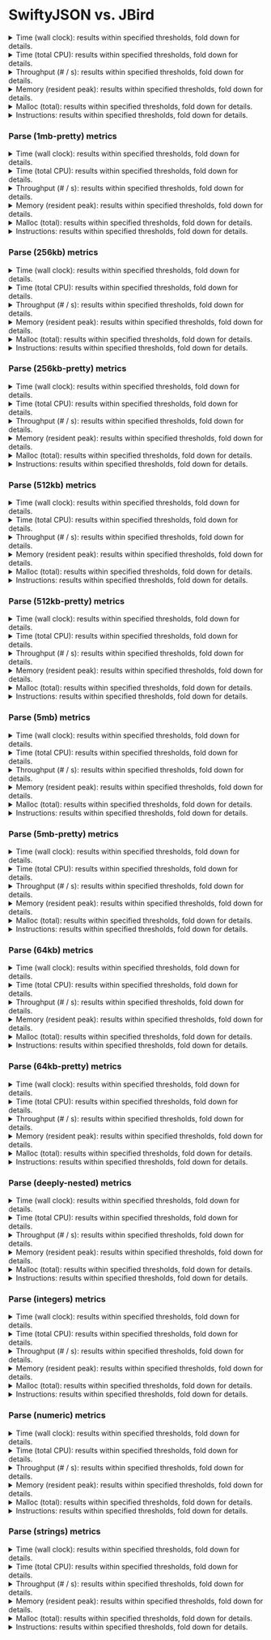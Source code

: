 # SwiftyJSON vs. JBird

<details><summary>Time (wall clock): results within specified thresholds, fold down for details.</summary>
<p>

|         Time (wall clock) (μs) *         |        p0 |       p25 |       p50 |       p75 |       p90 |       p99 |      p100 |   Samples |
|:----------------------------------------:|----------:|----------:|----------:|----------:|----------:|----------:|----------:|----------:|
|                swiftyjson                |        10 |        10 |        10 |        10 |        10 |        11 |        13 |       100 |
|                  jbird                   |         2 |         2 |         2 |         2 |         2 |         3 |         3 |       474 |
|                    Δ                     |        -8 |        -8 |        -8 |        -8 |        -8 |        -8 |       -10 |       374 |
|              Improvement %               |        80 |        80 |        80 |        80 |        80 |        73 |        77 |       374 |

<p>
</details>

<details><summary>Time (total CPU): results within specified thresholds, fold down for details.</summary>
<p>

|         Time (total CPU) (μs) *          |        p0 |       p25 |       p50 |       p75 |       p90 |       p99 |      p100 |   Samples |
|:----------------------------------------:|----------:|----------:|----------:|----------:|----------:|----------:|----------:|----------:|
|                swiftyjson                |        10 |        10 |        10 |        10 |        10 |        11 |        13 |       100 |
|                  jbird                   |         2 |         2 |         2 |         2 |         2 |         3 |         3 |       474 |
|                    Δ                     |        -8 |        -8 |        -8 |        -8 |        -8 |        -8 |       -10 |       374 |
|              Improvement %               |        80 |        80 |        80 |        80 |        80 |        73 |        77 |       374 |

<p>
</details>

<details><summary>Throughput (# / s): results within specified thresholds, fold down for details.</summary>
<p>

|          Throughput (# / s) (#)          |        p0 |       p25 |       p50 |       p75 |       p90 |       p99 |      p100 |   Samples |
|:----------------------------------------:|----------:|----------:|----------:|----------:|----------:|----------:|----------:|----------:|
|                swiftyjson                |       104 |       102 |       101 |       100 |        95 |        75 |        75 |       100 |
|                  jbird                   |       535 |       496 |       491 |       481 |       459 |       381 |       348 |       474 |
|                    Δ                     |       431 |       394 |       390 |       381 |       364 |       306 |       273 |       374 |
|              Improvement %               |       414 |       386 |       386 |       381 |       383 |       408 |       364 |       374 |

<p>
</details>

<details><summary>Memory (resident peak): results within specified thresholds, fold down for details.</summary>
<p>

|        Memory (resident peak) (M)        |        p0 |       p25 |       p50 |       p75 |       p90 |       p99 |      p100 |   Samples |
|:----------------------------------------:|----------:|----------:|----------:|----------:|----------:|----------:|----------:|----------:|
|                swiftyjson                |        30 |        65 |       101 |       137 |       159 |       172 |       174 |       100 |
|                  jbird                   |        29 |        31 |        31 |        31 |        31 |        31 |        31 |       474 |
|                    Δ                     |        -1 |       -34 |       -70 |      -106 |      -128 |      -141 |      -143 |       374 |
|              Improvement %               |         3 |        52 |        69 |        77 |        81 |        82 |        82 |       374 |

<p>
</details>

<details><summary>Malloc (total): results within specified thresholds, fold down for details.</summary>
<p>

|           Malloc (total) (K) *           |        p0 |       p25 |       p50 |       p75 |       p90 |       p99 |      p100 |   Samples |
|:----------------------------------------:|----------:|----------:|----------:|----------:|----------:|----------:|----------:|----------:|
|                swiftyjson                |        21 |        21 |        21 |        21 |        21 |        21 |        21 |       100 |
|                  jbird                   |        11 |        11 |        11 |        11 |        11 |        11 |        11 |       474 |
|                    Δ                     |       -10 |       -10 |       -10 |       -10 |       -10 |       -10 |       -10 |       374 |
|              Improvement %               |        48 |        48 |        48 |        48 |        48 |        48 |        48 |       374 |

<p>
</details>

<details><summary>Instructions: results within specified thresholds, fold down for details.</summary>
<p>

|            Instructions (M) *            |        p0 |       p25 |       p50 |       p75 |       p90 |       p99 |      p100 |   Samples |
|:----------------------------------------:|----------:|----------:|----------:|----------:|----------:|----------:|----------:|----------:|
|                swiftyjson                |       235 |       235 |       235 |       236 |       236 |       239 |       245 |       100 |
|                  jbird                   |        48 |        48 |        48 |        48 |        48 |        49 |        50 |       474 |
|                    Δ                     |      -187 |      -187 |      -187 |      -188 |      -188 |      -190 |      -195 |       374 |
|              Improvement %               |        80 |        80 |        80 |        80 |        80 |        79 |        80 |       374 |

<p>
</details>

### Parse (1mb-pretty) metrics

<details><summary>Time (wall clock): results within specified thresholds, fold down for details.</summary>
<p>

|         Time (wall clock) (μs) *         |        p0 |       p25 |       p50 |       p75 |       p90 |       p99 |      p100 |   Samples |
|:----------------------------------------:|----------:|----------:|----------:|----------:|----------:|----------:|----------:|----------:|
|                swiftyjson                |        10 |        10 |        10 |        10 |        10 |        11 |        11 |       100 |
|                  jbird                   |         2 |         2 |         2 |         2 |         2 |         2 |         2 |       472 |
|                    Δ                     |        -8 |        -8 |        -8 |        -8 |        -8 |        -9 |        -9 |       372 |
|              Improvement %               |        80 |        80 |        80 |        80 |        80 |        82 |        82 |       372 |

<p>
</details>

<details><summary>Time (total CPU): results within specified thresholds, fold down for details.</summary>
<p>

|         Time (total CPU) (μs) *          |        p0 |       p25 |       p50 |       p75 |       p90 |       p99 |      p100 |   Samples |
|:----------------------------------------:|----------:|----------:|----------:|----------:|----------:|----------:|----------:|----------:|
|                swiftyjson                |        10 |        10 |        10 |        10 |        10 |        11 |        11 |       100 |
|                  jbird                   |         2 |         2 |         2 |         2 |         2 |         2 |         2 |       472 |
|                    Δ                     |        -8 |        -8 |        -8 |        -8 |        -8 |        -9 |        -9 |       372 |
|              Improvement %               |        80 |        80 |        80 |        80 |        80 |        82 |        82 |       372 |

<p>
</details>

<details><summary>Throughput (# / s): results within specified thresholds, fold down for details.</summary>
<p>

|          Throughput (# / s) (#)          |        p0 |       p25 |       p50 |       p75 |       p90 |       p99 |      p100 |   Samples |
|:----------------------------------------:|----------:|----------:|----------:|----------:|----------:|----------:|----------:|----------:|
|                swiftyjson                |       105 |       101 |       100 |        98 |        97 |        94 |        94 |       100 |
|                  jbird                   |       528 |       492 |       482 |       473 |       462 |       440 |       433 |       472 |
|                    Δ                     |       423 |       391 |       382 |       375 |       365 |       346 |       339 |       372 |
|              Improvement %               |       403 |       387 |       382 |       383 |       376 |       368 |       361 |       372 |

<p>
</details>

<details><summary>Memory (resident peak): results within specified thresholds, fold down for details.</summary>
<p>

|        Memory (resident peak) (M)        |        p0 |       p25 |       p50 |       p75 |       p90 |       p99 |      p100 |   Samples |
|:----------------------------------------:|----------:|----------:|----------:|----------:|----------:|----------:|----------:|----------:|
|                swiftyjson                |        27 |        64 |       101 |       138 |       160 |       173 |       174 |       100 |
|                  jbird                   |        29 |        31 |        31 |        31 |        31 |        31 |        31 |       472 |
|                    Δ                     |         2 |       -33 |       -70 |      -107 |      -129 |      -142 |      -143 |       372 |
|              Improvement %               |        -7 |        52 |        69 |        78 |        81 |        82 |        82 |       372 |

<p>
</details>

<details><summary>Malloc (total): results within specified thresholds, fold down for details.</summary>
<p>

|           Malloc (total) (K) *           |        p0 |       p25 |       p50 |       p75 |       p90 |       p99 |      p100 |   Samples |
|:----------------------------------------:|----------:|----------:|----------:|----------:|----------:|----------:|----------:|----------:|
|                swiftyjson                |        21 |        21 |        21 |        21 |        21 |        21 |        21 |       100 |
|                  jbird                   |        11 |        11 |        11 |        11 |        11 |        11 |        11 |       472 |
|                    Δ                     |       -10 |       -10 |       -10 |       -10 |       -10 |       -10 |       -10 |       372 |
|              Improvement %               |        48 |        48 |        48 |        48 |        48 |        48 |        48 |       372 |

<p>
</details>

<details><summary>Instructions: results within specified thresholds, fold down for details.</summary>
<p>

|            Instructions (M) *            |        p0 |       p25 |       p50 |       p75 |       p90 |       p99 |      p100 |   Samples |
|:----------------------------------------:|----------:|----------:|----------:|----------:|----------:|----------:|----------:|----------:|
|                swiftyjson                |       236 |       236 |       236 |       237 |       237 |       240 |       246 |       100 |
|                  jbird                   |        49 |        49 |        49 |        49 |        49 |        50 |        51 |       472 |
|                    Δ                     |      -187 |      -187 |      -187 |      -188 |      -188 |      -190 |      -195 |       372 |
|              Improvement %               |        79 |        79 |        79 |        79 |        79 |        79 |        79 |       372 |

<p>
</details>

### Parse (256kb) metrics

<details><summary>Time (wall clock): results within specified thresholds, fold down for details.</summary>
<p>

|         Time (wall clock) (μs) *         |        p0 |       p25 |       p50 |       p75 |       p90 |       p99 |      p100 |   Samples |
|:----------------------------------------:|----------:|----------:|----------:|----------:|----------:|----------:|----------:|----------:|
|                swiftyjson                |      2301 |      2462 |      2494 |      2523 |      2548 |      2753 |      2871 |       395 |
|                  jbird                   |       465 |       504 |       511 |       521 |       530 |       559 |       595 |      1823 |
|                    Δ                     |     -1836 |     -1958 |     -1983 |     -2002 |     -2018 |     -2194 |     -2276 |      1428 |
|              Improvement %               |        80 |        80 |        80 |        79 |        79 |        80 |        79 |      1428 |

<p>
</details>

<details><summary>Time (total CPU): results within specified thresholds, fold down for details.</summary>
<p>

|         Time (total CPU) (μs) *          |        p0 |       p25 |       p50 |       p75 |       p90 |       p99 |      p100 |   Samples |
|:----------------------------------------:|----------:|----------:|----------:|----------:|----------:|----------:|----------:|----------:|
|                swiftyjson                |      2296 |      2462 |      2492 |      2523 |      2550 |      2757 |      2879 |       395 |
|                  jbird                   |       466 |       506 |       513 |       522 |       531 |       560 |       592 |      1823 |
|                    Δ                     |     -1830 |     -1956 |     -1979 |     -2001 |     -2019 |     -2197 |     -2287 |      1428 |
|              Improvement %               |        80 |        79 |        79 |        79 |        79 |        80 |        79 |      1428 |

<p>
</details>

<details><summary>Throughput (# / s): results within specified thresholds, fold down for details.</summary>
<p>

|          Throughput (# / s) (#)          |        p0 |       p25 |       p50 |       p75 |       p90 |       p99 |      p100 |   Samples |
|:----------------------------------------:|----------:|----------:|----------:|----------:|----------:|----------:|----------:|----------:|
|                swiftyjson                |       435 |       407 |       401 |       397 |       393 |       363 |       348 |       395 |
|                  jbird                   |      2150 |      1984 |      1957 |      1919 |      1886 |      1789 |      1679 |      1823 |
|                    Δ                     |      1715 |      1577 |      1556 |      1522 |      1493 |      1426 |      1331 |      1428 |
|              Improvement %               |       394 |       387 |       388 |       383 |       380 |       393 |       382 |      1428 |

<p>
</details>

<details><summary>Memory (resident peak): results within specified thresholds, fold down for details.</summary>
<p>

|        Memory (resident peak) (M)        |        p0 |       p25 |       p50 |       p75 |       p90 |       p99 |      p100 |   Samples |
|:----------------------------------------:|----------:|----------:|----------:|----------:|----------:|----------:|----------:|----------:|
|                swiftyjson                |        26 |        63 |       100 |       135 |       157 |       171 |       171 |       395 |
|                  jbird                   |        26 |        27 |        27 |        27 |        27 |        27 |        27 |      1823 |
|                    Δ                     |         0 |       -36 |       -73 |      -108 |      -130 |      -144 |      -144 |      1428 |
|              Improvement %               |         0 |        57 |        73 |        80 |        83 |        84 |        84 |      1428 |

<p>
</details>

<details><summary>Malloc (total): results within specified thresholds, fold down for details.</summary>
<p>

|             Malloc (total) *             |        p0 |       p25 |       p50 |       p75 |       p90 |       p99 |      p100 |   Samples |
|:----------------------------------------:|----------:|----------:|----------:|----------:|----------:|----------:|----------:|----------:|
|                swiftyjson                |      5341 |      5343 |      5343 |      5343 |      5343 |      5343 |      5343 |       395 |
|                  jbird                   |      2636 |      2636 |      2636 |      2636 |      2636 |      2636 |      2636 |      1823 |
|                    Δ                     |     -2705 |     -2707 |     -2707 |     -2707 |     -2707 |     -2707 |     -2707 |      1428 |
|              Improvement %               |        51 |        51 |        51 |        51 |        51 |        51 |        51 |      1428 |

<p>
</details>

<details><summary>Instructions: results within specified thresholds, fold down for details.</summary>
<p>

|            Instructions (M) *            |        p0 |       p25 |       p50 |       p75 |       p90 |       p99 |      p100 |   Samples |
|:----------------------------------------:|----------:|----------:|----------:|----------:|----------:|----------:|----------:|----------:|
|                swiftyjson                |        59 |        59 |        59 |        59 |        59 |        62 |        62 |       395 |
|                  jbird                   |        12 |        12 |        12 |        12 |        12 |        12 |        13 |      1823 |
|                    Δ                     |       -47 |       -47 |       -47 |       -47 |       -47 |       -50 |       -49 |      1428 |
|              Improvement %               |        80 |        80 |        80 |        80 |        80 |        81 |        79 |      1428 |

<p>
</details>

### Parse (256kb-pretty) metrics

<details><summary>Time (wall clock): results within specified thresholds, fold down for details.</summary>
<p>

|         Time (wall clock) (μs) *         |        p0 |       p25 |       p50 |       p75 |       p90 |       p99 |      p100 |   Samples |
|:----------------------------------------:|----------:|----------:|----------:|----------:|----------:|----------:|----------:|----------:|
|                swiftyjson                |      2279 |      2470 |      2505 |      2535 |      2564 |      2720 |      2766 |       394 |
|                  jbird                   |       465 |       507 |       514 |       522 |       535 |       556 |       580 |      1815 |
|                    Δ                     |     -1814 |     -1963 |     -1991 |     -2013 |     -2029 |     -2164 |     -2186 |      1421 |
|              Improvement %               |        80 |        79 |        79 |        79 |        79 |        80 |        79 |      1421 |

<p>
</details>

<details><summary>Time (total CPU): results within specified thresholds, fold down for details.</summary>
<p>

|         Time (total CPU) (μs) *          |        p0 |       p25 |       p50 |       p75 |       p90 |       p99 |      p100 |   Samples |
|:----------------------------------------:|----------:|----------:|----------:|----------:|----------:|----------:|----------:|----------:|
|                swiftyjson                |      2279 |      2470 |      2505 |      2537 |      2566 |      2726 |      2768 |       394 |
|                  jbird                   |       466 |       508 |       515 |       524 |       536 |       557 |       581 |      1815 |
|                    Δ                     |     -1813 |     -1962 |     -1990 |     -2013 |     -2030 |     -2169 |     -2187 |      1421 |
|              Improvement %               |        80 |        79 |        79 |        79 |        79 |        80 |        79 |      1421 |

<p>
</details>

<details><summary>Throughput (# / s): results within specified thresholds, fold down for details.</summary>
<p>

|          Throughput (# / s) (#)          |        p0 |       p25 |       p50 |       p75 |       p90 |       p99 |      p100 |   Samples |
|:----------------------------------------:|----------:|----------:|----------:|----------:|----------:|----------:|----------:|----------:|
|                swiftyjson                |       439 |       405 |       399 |       394 |       390 |       368 |       361 |       394 |
|                  jbird                   |      2151 |      1974 |      1947 |      1915 |      1871 |      1801 |      1726 |      1815 |
|                    Δ                     |      1712 |      1569 |      1548 |      1521 |      1481 |      1433 |      1365 |      1421 |
|              Improvement %               |       390 |       387 |       388 |       386 |       380 |       389 |       378 |      1421 |

<p>
</details>

<details><summary>Memory (resident peak): results within specified thresholds, fold down for details.</summary>
<p>

|        Memory (resident peak) (M)        |        p0 |       p25 |       p50 |       p75 |       p90 |       p99 |      p100 |   Samples |
|:----------------------------------------:|----------:|----------:|----------:|----------:|----------:|----------:|----------:|----------:|
|                swiftyjson                |        26 |        62 |        99 |       135 |       156 |       171 |       171 |       394 |
|                  jbird                   |        26 |        27 |        27 |        27 |        27 |        27 |        27 |      1815 |
|                    Δ                     |         0 |       -35 |       -72 |      -108 |      -129 |      -144 |      -144 |      1421 |
|              Improvement %               |         0 |        56 |        73 |        80 |        83 |        84 |        84 |      1421 |

<p>
</details>

<details><summary>Malloc (total): results within specified thresholds, fold down for details.</summary>
<p>

|             Malloc (total) *             |        p0 |       p25 |       p50 |       p75 |       p90 |       p99 |      p100 |   Samples |
|:----------------------------------------:|----------:|----------:|----------:|----------:|----------:|----------:|----------:|----------:|
|                swiftyjson                |      5341 |      5343 |      5343 |      5343 |      5343 |      5343 |      5343 |       394 |
|                  jbird                   |      2636 |      2636 |      2636 |      2636 |      2636 |      2636 |      2636 |      1815 |
|                    Δ                     |     -2705 |     -2707 |     -2707 |     -2707 |     -2707 |     -2707 |     -2707 |      1421 |
|              Improvement %               |        51 |        51 |        51 |        51 |        51 |        51 |        51 |      1421 |

<p>
</details>

<details><summary>Instructions: results within specified thresholds, fold down for details.</summary>
<p>

|            Instructions (M) *            |        p0 |       p25 |       p50 |       p75 |       p90 |       p99 |      p100 |   Samples |
|:----------------------------------------:|----------:|----------:|----------:|----------:|----------:|----------:|----------:|----------:|
|                swiftyjson                |        59 |        59 |        59 |        59 |        59 |        60 |        62 |       394 |
|                  jbird                   |        12 |        12 |        12 |        12 |        12 |        12 |        13 |      1815 |
|                    Δ                     |       -47 |       -47 |       -47 |       -47 |       -47 |       -48 |       -49 |      1421 |
|              Improvement %               |        80 |        80 |        80 |        80 |        80 |        80 |        79 |      1421 |

<p>
</details>

### Parse (512kb) metrics

<details><summary>Time (wall clock): results within specified thresholds, fold down for details.</summary>
<p>

|         Time (wall clock) (μs) *         |        p0 |       p25 |       p50 |       p75 |       p90 |       p99 |      p100 |   Samples |
|:----------------------------------------:|----------:|----------:|----------:|----------:|----------:|----------:|----------:|----------:|
|                swiftyjson                |      4548 |      4788 |      4850 |      4903 |      5071 |      5263 |      5388 |       204 |
|                  jbird                   |       939 |      1015 |      1026 |      1036 |      1050 |      1092 |      1138 |       942 |
|                    Δ                     |     -3609 |     -3773 |     -3824 |     -3867 |     -4021 |     -4171 |     -4250 |       738 |
|              Improvement %               |        79 |        79 |        79 |        79 |        79 |        79 |        79 |       738 |

<p>
</details>

<details><summary>Time (total CPU): results within specified thresholds, fold down for details.</summary>
<p>

|         Time (total CPU) (μs) *          |        p0 |       p25 |       p50 |       p75 |       p90 |       p99 |      p100 |   Samples |
|:----------------------------------------:|----------:|----------:|----------:|----------:|----------:|----------:|----------:|----------:|
|                swiftyjson                |      4557 |      4784 |      4846 |      4903 |      5075 |      5267 |      5391 |       204 |
|                  jbird                   |       940 |      1016 |      1028 |      1038 |      1051 |      1090 |      1141 |       942 |
|                    Δ                     |     -3617 |     -3768 |     -3818 |     -3865 |     -4024 |     -4177 |     -4250 |       738 |
|              Improvement %               |        79 |        79 |        79 |        79 |        79 |        79 |        79 |       738 |

<p>
</details>

<details><summary>Throughput (# / s): results within specified thresholds, fold down for details.</summary>
<p>

|          Throughput (# / s) (#)          |        p0 |       p25 |       p50 |       p75 |       p90 |       p99 |      p100 |   Samples |
|:----------------------------------------:|----------:|----------:|----------:|----------:|----------:|----------:|----------:|----------:|
|                swiftyjson                |       220 |       209 |       206 |       204 |       197 |       190 |       186 |       204 |
|                  jbird                   |      1065 |       985 |       975 |       965 |       953 |       917 |       879 |       942 |
|                    Δ                     |       845 |       776 |       769 |       761 |       756 |       727 |       693 |       738 |
|              Improvement %               |       384 |       371 |       373 |       373 |       384 |       383 |       373 |       738 |

<p>
</details>

<details><summary>Memory (resident peak): results within specified thresholds, fold down for details.</summary>
<p>

|        Memory (resident peak) (M)        |        p0 |       p25 |       p50 |       p75 |       p90 |       p99 |      p100 |   Samples |
|:----------------------------------------:|----------:|----------:|----------:|----------:|----------:|----------:|----------:|----------:|
|                swiftyjson                |        26 |        64 |       102 |       139 |       161 |       174 |       176 |       204 |
|                  jbird                   |        26 |        28 |        28 |        29 |        29 |        29 |        29 |       942 |
|                    Δ                     |         0 |       -36 |       -74 |      -110 |      -132 |      -145 |      -147 |       738 |
|              Improvement %               |         0 |        56 |        73 |        79 |        82 |        83 |        84 |       738 |

<p>
</details>

<details><summary>Malloc (total): results within specified thresholds, fold down for details.</summary>
<p>

|             Malloc (total) *             |        p0 |       p25 |       p50 |       p75 |       p90 |       p99 |      p100 |   Samples |
|:----------------------------------------:|----------:|----------:|----------:|----------:|----------:|----------:|----------:|----------:|
|                swiftyjson                |        11 |        11 |        11 |        11 |        11 |        11 |        11 |       204 |
|                  jbird                   |         5 |         5 |         5 |         5 |         5 |         5 |         5 |       942 |
|                    Δ                     |        -6 |        -6 |        -6 |        -6 |        -6 |        -6 |        -6 |       738 |
|              Improvement %               |        55 |        55 |        55 |        55 |        55 |        55 |        55 |       738 |

<p>
</details>

<details><summary>Instructions: results within specified thresholds, fold down for details.</summary>
<p>

|            Instructions (M) *            |        p0 |       p25 |       p50 |       p75 |       p90 |       p99 |      p100 |   Samples |
|:----------------------------------------:|----------:|----------:|----------:|----------:|----------:|----------:|----------:|----------:|
|                swiftyjson                |       117 |       117 |       117 |       117 |       117 |       122 |       123 |       204 |
|                  jbird                   |        24 |        24 |        24 |        24 |        24 |        25 |        25 |       942 |
|                    Δ                     |       -93 |       -93 |       -93 |       -93 |       -93 |       -97 |       -98 |       738 |
|              Improvement %               |        79 |        79 |        79 |        79 |        79 |        80 |        80 |       738 |

<p>
</details>

### Parse (512kb-pretty) metrics

<details><summary>Time (wall clock): results within specified thresholds, fold down for details.</summary>
<p>

|         Time (wall clock) (μs) *         |        p0 |       p25 |       p50 |       p75 |       p90 |       p99 |      p100 |   Samples |
|:----------------------------------------:|----------:|----------:|----------:|----------:|----------:|----------:|----------:|----------:|
|                swiftyjson                |      4915 |      5210 |      5255 |      5304 |      5349 |      5423 |      5471 |       190 |
|                  jbird                   |       943 |      1019 |      1033 |      1049 |      1065 |      1097 |      1154 |       934 |
|                    Δ                     |     -3972 |     -4191 |     -4222 |     -4255 |     -4284 |     -4326 |     -4317 |       744 |
|              Improvement %               |        81 |        80 |        80 |        80 |        80 |        80 |        79 |       744 |

<p>
</details>

<details><summary>Time (total CPU): results within specified thresholds, fold down for details.</summary>
<p>

|         Time (total CPU) (μs) *          |        p0 |       p25 |       p50 |       p75 |       p90 |       p99 |      p100 |   Samples |
|:----------------------------------------:|----------:|----------:|----------:|----------:|----------:|----------:|----------:|----------:|
|                swiftyjson                |      4908 |      5210 |      5255 |      5308 |      5358 |      5427 |      5468 |       190 |
|                  jbird                   |       944 |      1020 |      1034 |      1050 |      1065 |      1098 |      1155 |       934 |
|                    Δ                     |     -3964 |     -4190 |     -4221 |     -4258 |     -4293 |     -4329 |     -4313 |       744 |
|              Improvement %               |        81 |        80 |        80 |        80 |        80 |        80 |        79 |       744 |

<p>
</details>

<details><summary>Throughput (# / s): results within specified thresholds, fold down for details.</summary>
<p>

|          Throughput (# / s) (#)          |        p0 |       p25 |       p50 |       p75 |       p90 |       p99 |      p100 |   Samples |
|:----------------------------------------:|----------:|----------:|----------:|----------:|----------:|----------:|----------:|----------:|
|                swiftyjson                |       203 |       192 |       190 |       189 |       187 |       184 |       183 |       190 |
|                  jbird                   |      1060 |       981 |       968 |       954 |       939 |       913 |       867 |       934 |
|                    Δ                     |       857 |       789 |       778 |       765 |       752 |       729 |       684 |       744 |
|              Improvement %               |       422 |       411 |       409 |       405 |       402 |       396 |       374 |       744 |

<p>
</details>

<details><summary>Memory (resident peak): results within specified thresholds, fold down for details.</summary>
<p>

|        Memory (resident peak) (M)        |        p0 |       p25 |       p50 |       p75 |       p90 |       p99 |      p100 |   Samples |
|:----------------------------------------:|----------:|----------:|----------:|----------:|----------:|----------:|----------:|----------:|
|                swiftyjson                |        26 |        62 |        96 |       131 |       151 |       165 |       165 |       190 |
|                  jbird                   |        26 |        28 |        28 |        28 |        28 |        28 |        28 |       934 |
|                    Δ                     |         0 |       -34 |       -68 |      -103 |      -123 |      -137 |      -137 |       744 |
|              Improvement %               |         0 |        55 |        71 |        79 |        81 |        83 |        83 |       744 |

<p>
</details>

<details><summary>Malloc (total): results within specified thresholds, fold down for details.</summary>
<p>

|             Malloc (total) *             |        p0 |       p25 |       p50 |       p75 |       p90 |       p99 |      p100 |   Samples |
|:----------------------------------------:|----------:|----------:|----------:|----------:|----------:|----------:|----------:|----------:|
|                swiftyjson                |        11 |        11 |        11 |        11 |        11 |        11 |        11 |       190 |
|                  jbird                   |         5 |         5 |         5 |         5 |         5 |         5 |         5 |       934 |
|                    Δ                     |        -6 |        -6 |        -6 |        -6 |        -6 |        -6 |        -6 |       744 |
|              Improvement %               |        55 |        55 |        55 |        55 |        55 |        55 |        55 |       744 |

<p>
</details>

<details><summary>Instructions: results within specified thresholds, fold down for details.</summary>
<p>

|            Instructions (M) *            |        p0 |       p25 |       p50 |       p75 |       p90 |       p99 |      p100 |   Samples |
|:----------------------------------------:|----------:|----------:|----------:|----------:|----------:|----------:|----------:|----------:|
|                swiftyjson                |       122 |       122 |       122 |       122 |       122 |       124 |       128 |       190 |
|                  jbird                   |        24 |        24 |        24 |        24 |        24 |        25 |        26 |       934 |
|                    Δ                     |       -98 |       -98 |       -98 |       -98 |       -98 |       -99 |      -102 |       744 |
|              Improvement %               |        80 |        80 |        80 |        80 |        80 |        80 |        80 |       744 |

<p>
</details>

### Parse (5mb) metrics

<details><summary>Time (wall clock): results within specified thresholds, fold down for details.</summary>
<p>

|         Time (wall clock) (ms) *         |        p0 |       p25 |       p50 |       p75 |       p90 |       p99 |      p100 |   Samples |
|:----------------------------------------:|----------:|----------:|----------:|----------:|----------:|----------:|----------:|----------:|
|                swiftyjson                |        49 |        50 |        50 |        50 |        52 |        55 |        55 |        20 |
|                  jbird                   |        11 |        11 |        11 |        11 |        11 |        12 |        12 |        88 |
|                    Δ                     |       -38 |       -39 |       -39 |       -39 |       -41 |       -43 |       -43 |        68 |
|              Improvement %               |        78 |        78 |        78 |        78 |        79 |        78 |        78 |        68 |

<p>
</details>

<details><summary>Time (total CPU): results within specified thresholds, fold down for details.</summary>
<p>

|         Time (total CPU) (ms) *          |        p0 |       p25 |       p50 |       p75 |       p90 |       p99 |      p100 |   Samples |
|:----------------------------------------:|----------:|----------:|----------:|----------:|----------:|----------:|----------:|----------:|
|                swiftyjson                |        49 |        49 |        50 |        50 |        52 |        55 |        55 |        20 |
|                  jbird                   |        11 |        11 |        11 |        11 |        11 |        12 |        12 |        88 |
|                    Δ                     |       -38 |       -38 |       -39 |       -39 |       -41 |       -43 |       -43 |        68 |
|              Improvement %               |        78 |        78 |        78 |        78 |        79 |        78 |        78 |        68 |

<p>
</details>

<details><summary>Throughput (# / s): results within specified thresholds, fold down for details.</summary>
<p>

|          Throughput (# / s) (#)          |        p0 |       p25 |       p50 |       p75 |       p90 |       p99 |      p100 |   Samples |
|:----------------------------------------:|----------:|----------:|----------:|----------:|----------:|----------:|----------:|----------:|
|                swiftyjson                |        20 |        20 |        20 |        20 |        18 |        18 |        18 |        20 |
|                  jbird                   |        93 |        90 |        89 |        88 |        87 |        85 |        85 |        88 |
|                    Δ                     |        73 |        70 |        69 |        68 |        69 |        67 |        67 |        68 |
|              Improvement %               |       365 |       350 |       345 |       340 |       383 |       372 |       372 |        68 |

<p>
</details>

<details><summary>Memory (resident peak): results within specified thresholds, fold down for details.</summary>
<p>

|        Memory (resident peak) (M)        |        p0 |       p25 |       p50 |       p75 |       p90 |       p99 |      p100 |   Samples |
|:----------------------------------------:|----------:|----------:|----------:|----------:|----------:|----------:|----------:|----------:|
|                swiftyjson                |        48 |        77 |       112 |       153 |       172 |       189 |       189 |        20 |
|                  jbird                   |        28 |        52 |        52 |        52 |        52 |        52 |        52 |        88 |
|                    Δ                     |       -20 |       -25 |       -60 |      -101 |      -120 |      -137 |      -137 |        68 |
|              Improvement %               |        42 |        32 |        54 |        66 |        70 |        72 |        72 |        68 |

<p>
</details>

<details><summary>Malloc (total): results within specified thresholds, fold down for details.</summary>
<p>

|           Malloc (total) (K) *           |        p0 |       p25 |       p50 |       p75 |       p90 |       p99 |      p100 |   Samples |
|:----------------------------------------:|----------:|----------:|----------:|----------:|----------:|----------:|----------:|----------:|
|                swiftyjson                |       105 |       105 |       105 |       105 |       105 |       105 |       105 |        20 |
|                  jbird                   |        53 |        53 |        53 |        53 |        53 |        53 |        53 |        88 |
|                    Δ                     |       -52 |       -52 |       -52 |       -52 |       -52 |       -52 |       -52 |        68 |
|              Improvement %               |        50 |        50 |        50 |        50 |        50 |        50 |        50 |        68 |

<p>
</details>

<details><summary>Instructions: results within specified thresholds, fold down for details.</summary>
<p>

|            Instructions (M) *            |        p0 |       p25 |       p50 |       p75 |       p90 |       p99 |      p100 |   Samples |
|:----------------------------------------:|----------:|----------:|----------:|----------:|----------:|----------:|----------:|----------:|
|                swiftyjson                |      1177 |      1179 |      1180 |      1181 |      1182 |      1185 |      1185 |        20 |
|                  jbird                   |       249 |       249 |       249 |       250 |       250 |       258 |       258 |        88 |
|                    Δ                     |      -928 |      -930 |      -931 |      -931 |      -932 |      -927 |      -927 |        68 |
|              Improvement %               |        79 |        79 |        79 |        79 |        79 |        78 |        78 |        68 |

<p>
</details>

### Parse (5mb-pretty) metrics

<details><summary>Time (wall clock): results within specified thresholds, fold down for details.</summary>
<p>

|         Time (wall clock) (ms) *         |        p0 |       p25 |       p50 |       p75 |       p90 |       p99 |      p100 |   Samples |
|:----------------------------------------:|----------:|----------:|----------:|----------:|----------:|----------:|----------:|----------:|
|                swiftyjson                |        49 |        49 |        50 |        50 |        52 |        53 |        53 |        20 |
|                  jbird                   |        10 |        11 |        11 |        11 |        11 |        12 |        12 |        91 |
|                    Δ                     |       -39 |       -38 |       -39 |       -39 |       -41 |       -41 |       -41 |        71 |
|              Improvement %               |        80 |        78 |        78 |        78 |        79 |        77 |        77 |        71 |

<p>
</details>

<details><summary>Time (total CPU): results within specified thresholds, fold down for details.</summary>
<p>

|         Time (total CPU) (ms) *          |        p0 |       p25 |       p50 |       p75 |       p90 |       p99 |      p100 |   Samples |
|:----------------------------------------:|----------:|----------:|----------:|----------:|----------:|----------:|----------:|----------:|
|                swiftyjson                |        49 |        49 |        50 |        50 |        52 |        53 |        53 |        20 |
|                  jbird                   |        10 |        11 |        11 |        11 |        11 |        12 |        12 |        91 |
|                    Δ                     |       -39 |       -38 |       -39 |       -39 |       -41 |       -41 |       -41 |        71 |
|              Improvement %               |        80 |        78 |        78 |        78 |        79 |        77 |        77 |        71 |

<p>
</details>

<details><summary>Throughput (# / s): results within specified thresholds, fold down for details.</summary>
<p>

|          Throughput (# / s) (#)          |        p0 |       p25 |       p50 |       p75 |       p90 |       p99 |      p100 |   Samples |
|:----------------------------------------:|----------:|----------:|----------:|----------:|----------:|----------:|----------:|----------:|
|                swiftyjson                |        21 |        20 |        20 |        20 |        19 |        19 |        19 |        20 |
|                  jbird                   |        97 |        93 |        92 |        91 |        88 |        85 |        85 |        91 |
|                    Δ                     |        76 |        73 |        72 |        71 |        69 |        66 |        66 |        71 |
|              Improvement %               |       362 |       365 |       360 |       355 |       363 |       347 |       347 |        71 |

<p>
</details>

<details><summary>Memory (resident peak): results within specified thresholds, fold down for details.</summary>
<p>

|        Memory (resident peak) (M)        |        p0 |       p25 |       p50 |       p75 |       p90 |       p99 |      p100 |   Samples |
|:----------------------------------------:|----------:|----------:|----------:|----------:|----------:|----------:|----------:|----------:|
|                swiftyjson                |        48 |        76 |       113 |       155 |       172 |       187 |       187 |        20 |
|                  jbird                   |        43 |        52 |        52 |        52 |        52 |        52 |        52 |        91 |
|                    Δ                     |        -5 |       -24 |       -61 |      -103 |      -120 |      -135 |      -135 |        71 |
|              Improvement %               |        10 |        32 |        54 |        66 |        70 |        72 |        72 |        71 |

<p>
</details>

<details><summary>Malloc (total): results within specified thresholds, fold down for details.</summary>
<p>

|           Malloc (total) (K) *           |        p0 |       p25 |       p50 |       p75 |       p90 |       p99 |      p100 |   Samples |
|:----------------------------------------:|----------:|----------:|----------:|----------:|----------:|----------:|----------:|----------:|
|                swiftyjson                |       105 |       105 |       105 |       105 |       105 |       105 |       105 |        20 |
|                  jbird                   |        53 |        53 |        53 |        53 |        53 |        53 |        53 |        91 |
|                    Δ                     |       -52 |       -52 |       -52 |       -52 |       -52 |       -52 |       -52 |        71 |
|              Improvement %               |        50 |        50 |        50 |        50 |        50 |        50 |        50 |        71 |

<p>
</details>

<details><summary>Instructions: results within specified thresholds, fold down for details.</summary>
<p>

|            Instructions (M) *            |        p0 |       p25 |       p50 |       p75 |       p90 |       p99 |      p100 |   Samples |
|:----------------------------------------:|----------:|----------:|----------:|----------:|----------:|----------:|----------:|----------:|
|                swiftyjson                |      1173 |      1174 |      1175 |      1177 |      1179 |      1181 |      1181 |        20 |
|                  jbird                   |       249 |       249 |       249 |       249 |       253 |       257 |       257 |        91 |
|                    Δ                     |      -924 |      -925 |      -926 |      -928 |      -926 |      -924 |      -924 |        71 |
|              Improvement %               |        79 |        79 |        79 |        79 |        79 |        78 |        78 |        71 |

<p>
</details>

### Parse (64kb) metrics

<details><summary>Time (wall clock): results within specified thresholds, fold down for details.</summary>
<p>

|         Time (wall clock) (μs) *         |        p0 |       p25 |       p50 |       p75 |       p90 |       p99 |      p100 |   Samples |
|:----------------------------------------:|----------:|----------:|----------:|----------:|----------:|----------:|----------:|----------:|
|                swiftyjson                |       579 |       642 |       653 |       684 |       721 |       751 |       784 |      1428 |
|                  jbird                   |       115 |       121 |       129 |       131 |       138 |       151 |       179 |      6112 |
|                    Δ                     |      -464 |      -521 |      -524 |      -553 |      -583 |      -600 |      -605 |      4684 |
|              Improvement %               |        80 |        81 |        80 |        81 |        81 |        80 |        77 |      4684 |

<p>
</details>

<details><summary>Time (total CPU): results within specified thresholds, fold down for details.</summary>
<p>

|         Time (total CPU) (μs) *          |        p0 |       p25 |       p50 |       p75 |       p90 |       p99 |      p100 |   Samples |
|:----------------------------------------:|----------:|----------:|----------:|----------:|----------:|----------:|----------:|----------:|
|                swiftyjson                |       581 |       644 |       655 |       684 |       722 |       752 |       786 |      1428 |
|                  jbird                   |       117 |       123 |       130 |       132 |       140 |       151 |       176 |      6112 |
|                    Δ                     |      -464 |      -521 |      -525 |      -552 |      -582 |      -601 |      -610 |      4684 |
|              Improvement %               |        80 |        81 |        80 |        81 |        81 |        80 |        78 |      4684 |

<p>
</details>

<details><summary>Throughput (# / s): results within specified thresholds, fold down for details.</summary>
<p>

|          Throughput (# / s) (#)          |        p0 |       p25 |       p50 |       p75 |       p90 |       p99 |      p100 |   Samples |
|:----------------------------------------:|----------:|----------:|----------:|----------:|----------:|----------:|----------:|----------:|
|                swiftyjson                |      1726 |      1558 |      1531 |      1462 |      1388 |      1333 |      1276 |      1428 |
|                  jbird                   |      8674 |      8263 |      7759 |      7639 |      7231 |      6635 |      5578 |      6112 |
|                    Δ                     |      6948 |      6705 |      6228 |      6177 |      5843 |      5302 |      4302 |      4684 |
|              Improvement %               |       403 |       430 |       407 |       423 |       421 |       398 |       337 |      4684 |

<p>
</details>

<details><summary>Memory (resident peak): results within specified thresholds, fold down for details.</summary>
<p>

|        Memory (resident peak) (M)        |        p0 |       p25 |       p50 |       p75 |       p90 |       p99 |      p100 |   Samples |
|:----------------------------------------:|----------:|----------:|----------:|----------:|----------:|----------:|----------:|----------:|
|                swiftyjson                |        25 |        60 |        95 |       130 |       151 |       162 |       164 |      1428 |
|                  jbird                   |        25 |        26 |        26 |        26 |        26 |        26 |        26 |      6112 |
|                    Δ                     |         0 |       -34 |       -69 |      -104 |      -125 |      -136 |      -138 |      4684 |
|              Improvement %               |         0 |        57 |        73 |        80 |        83 |        84 |        84 |      4684 |

<p>
</details>

<details><summary>Malloc (total): results within specified thresholds, fold down for details.</summary>
<p>

|             Malloc (total) *             |        p0 |       p25 |       p50 |       p75 |       p90 |       p99 |      p100 |   Samples |
|:----------------------------------------:|----------:|----------:|----------:|----------:|----------:|----------:|----------:|----------:|
|                swiftyjson                |      1384 |      1384 |      1384 |      1384 |      1384 |      1384 |      1386 |      1428 |
|                  jbird                   |       662 |       662 |       662 |       662 |       662 |       662 |       662 |      6112 |
|                    Δ                     |      -722 |      -722 |      -722 |      -722 |      -722 |      -722 |      -724 |      4684 |
|              Improvement %               |        52 |        52 |        52 |        52 |        52 |        52 |        52 |      4684 |

<p>
</details>

<details><summary>Instructions: results within specified thresholds, fold down for details.</summary>
<p>

|            Instructions (K) *            |        p0 |       p25 |       p50 |       p75 |       p90 |       p99 |      p100 |   Samples |
|:----------------------------------------:|----------:|----------:|----------:|----------:|----------:|----------:|----------:|----------:|
|                swiftyjson                |        15 |        15 |        15 |        15 |        15 |        16 |        16 |      1428 |
|                  jbird                   |         3 |         3 |         3 |         3 |         3 |         3 |         3 |      6112 |
|                    Δ                     |       -12 |       -12 |       -12 |       -12 |       -12 |       -13 |       -13 |      4684 |
|              Improvement %               |        80 |        80 |        80 |        80 |        80 |        81 |        81 |      4684 |

<p>
</details>

### Parse (64kb-pretty) metrics

<details><summary>Time (wall clock): results within specified thresholds, fold down for details.</summary>
<p>

|         Time (wall clock) (μs) *         |        p0 |       p25 |       p50 |       p75 |       p90 |       p99 |      p100 |   Samples |
|:----------------------------------------:|----------:|----------:|----------:|----------:|----------:|----------:|----------:|----------:|
|                swiftyjson                |       569 |       631 |       641 |       654 |       726 |       757 |       793 |      1457 |
|                  jbird                   |       117 |       124 |       131 |       134 |       140 |       154 |       180 |      6017 |
|                    Δ                     |      -452 |      -507 |      -510 |      -520 |      -586 |      -603 |      -613 |      4560 |
|              Improvement %               |        79 |        80 |        80 |        80 |        81 |        80 |        77 |      4560 |

<p>
</details>

<details><summary>Time (total CPU): results within specified thresholds, fold down for details.</summary>
<p>

|         Time (total CPU) (μs) *          |        p0 |       p25 |       p50 |       p75 |       p90 |       p99 |      p100 |   Samples |
|:----------------------------------------:|----------:|----------:|----------:|----------:|----------:|----------:|----------:|----------:|
|                swiftyjson                |       570 |       632 |       643 |       654 |       728 |       760 |       794 |      1457 |
|                  jbird                   |       118 |       125 |       133 |       136 |       141 |       153 |       184 |      6017 |
|                    Δ                     |      -452 |      -507 |      -510 |      -518 |      -587 |      -607 |      -610 |      4560 |
|              Improvement %               |        79 |        80 |        79 |        79 |        81 |        80 |        77 |      4560 |

<p>
</details>

<details><summary>Throughput (# / s): results within specified thresholds, fold down for details.</summary>
<p>

|          Throughput (# / s) (#)          |        p0 |       p25 |       p50 |       p75 |       p90 |       p99 |      p100 |   Samples |
|:----------------------------------------:|----------:|----------:|----------:|----------:|----------:|----------:|----------:|----------:|
|                swiftyjson                |      1758 |      1586 |      1560 |      1530 |      1378 |      1321 |      1261 |      1457 |
|                  jbird                   |      8544 |      8099 |      7619 |      7459 |      7175 |      6511 |      5550 |      6017 |
|                    Δ                     |      6786 |      6513 |      6059 |      5929 |      5797 |      5190 |      4289 |      4560 |
|              Improvement %               |       386 |       411 |       388 |       388 |       421 |       393 |       340 |      4560 |

<p>
</details>

<details><summary>Memory (resident peak): results within specified thresholds, fold down for details.</summary>
<p>

|        Memory (resident peak) (M)        |        p0 |       p25 |       p50 |       p75 |       p90 |       p99 |      p100 |   Samples |
|:----------------------------------------:|----------:|----------:|----------:|----------:|----------:|----------:|----------:|----------:|
|                swiftyjson                |        25 |        61 |        96 |       131 |       153 |       166 |       168 |      1457 |
|                  jbird                   |        25 |        25 |        26 |        26 |        26 |        26 |        26 |      6017 |
|                    Δ                     |         0 |       -36 |       -70 |      -105 |      -127 |      -140 |      -142 |      4560 |
|              Improvement %               |         0 |        59 |        73 |        80 |        83 |        84 |        85 |      4560 |

<p>
</details>

<details><summary>Malloc (total): results within specified thresholds, fold down for details.</summary>
<p>

|             Malloc (total) *             |        p0 |       p25 |       p50 |       p75 |       p90 |       p99 |      p100 |   Samples |
|:----------------------------------------:|----------:|----------:|----------:|----------:|----------:|----------:|----------:|----------:|
|                swiftyjson                |      1384 |      1384 |      1384 |      1384 |      1384 |      1384 |      1386 |      1457 |
|                  jbird                   |       662 |       662 |       662 |       662 |       662 |       662 |       662 |      6017 |
|                    Δ                     |      -722 |      -722 |      -722 |      -722 |      -722 |      -722 |      -724 |      4560 |
|              Improvement %               |        52 |        52 |        52 |        52 |        52 |        52 |        52 |      4560 |

<p>
</details>

<details><summary>Instructions: results within specified thresholds, fold down for details.</summary>
<p>

|            Instructions (K) *            |        p0 |       p25 |       p50 |       p75 |       p90 |       p99 |      p100 |   Samples |
|:----------------------------------------:|----------:|----------:|----------:|----------:|----------:|----------:|----------:|----------:|
|                swiftyjson                |        15 |        15 |        15 |        15 |        15 |        16 |        16 |      1457 |
|                  jbird                   |         3 |         3 |         3 |         3 |         3 |         3 |         3 |      6017 |
|                    Δ                     |       -12 |       -12 |       -12 |       -12 |       -12 |       -13 |       -13 |      4560 |
|              Improvement %               |        80 |        80 |        80 |        80 |        80 |        81 |        81 |      4560 |

<p>
</details>

### Parse (deeply-nested) metrics

<details><summary>Time (wall clock): results within specified thresholds, fold down for details.</summary>
<p>

|         Time (wall clock) (μs) *         |        p0 |       p25 |       p50 |       p75 |       p90 |       p99 |      p100 |   Samples |
|:----------------------------------------:|----------:|----------:|----------:|----------:|----------:|----------:|----------:|----------:|
|                swiftyjson                |       144 |       153 |       162 |       166 |       174 |       187 |       210 |      5185 |
|                  jbird                   |        48 |        49 |        51 |        54 |        56 |        65 |        89 |     12037 |
|                    Δ                     |       -96 |      -104 |      -111 |      -112 |      -118 |      -122 |      -121 |      6852 |
|              Improvement %               |        67 |        68 |        69 |        67 |        68 |        65 |        58 |      6852 |

<p>
</details>

<details><summary>Time (total CPU): results within specified thresholds, fold down for details.</summary>
<p>

|         Time (total CPU) (μs) *          |        p0 |       p25 |       p50 |       p75 |       p90 |       p99 |      p100 |   Samples |
|:----------------------------------------:|----------:|----------:|----------:|----------:|----------:|----------:|----------:|----------:|
|                swiftyjson                |       145 |       154 |       163 |       168 |       175 |       188 |       211 |      5185 |
|                  jbird                   |        49 |        50 |        52 |        56 |        57 |        67 |        82 |     12037 |
|                    Δ                     |       -96 |      -104 |      -111 |      -112 |      -118 |      -121 |      -129 |      6852 |
|              Improvement %               |        66 |        68 |        68 |        67 |        67 |        64 |        61 |      6852 |

<p>
</details>

<details><summary>Throughput (# / s): results within specified thresholds, fold down for details.</summary>
<p>

|          Throughput (# / s) (K)          |        p0 |       p25 |       p50 |       p75 |       p90 |       p99 |      p100 |   Samples |
|:----------------------------------------:|----------:|----------:|----------:|----------:|----------:|----------:|----------:|----------:|
|                swiftyjson                |      6940 |      6559 |      6183 |      6023 |      5763 |      5339 |      4763 |      5185 |
|                  jbird                   |     20816 |     20431 |     19583 |     18463 |     17951 |     15359 |     11231 |     12037 |
|                    Δ                     |     13876 |     13872 |     13400 |     12440 |     12188 |     10020 |      6468 |      6852 |
|              Improvement %               |       200 |       211 |       217 |       207 |       211 |       188 |       136 |      6852 |

<p>
</details>

<details><summary>Memory (resident peak): results within specified thresholds, fold down for details.</summary>
<p>

|        Memory (resident peak) (M)        |        p0 |       p25 |       p50 |       p75 |       p90 |       p99 |      p100 |   Samples |
|:----------------------------------------:|----------:|----------:|----------:|----------:|----------:|----------:|----------:|----------:|
|                swiftyjson                |        25 |        31 |        38 |        44 |        48 |        51 |        51 |      5185 |
|                  jbird                   |        25 |        25 |        25 |        25 |        25 |        25 |        25 |     12037 |
|                    Δ                     |         0 |        -6 |       -13 |       -19 |       -23 |       -26 |       -26 |      6852 |
|              Improvement %               |         0 |        19 |        34 |        43 |        48 |        51 |        51 |      6852 |

<p>
</details>

<details><summary>Malloc (total): results within specified thresholds, fold down for details.</summary>
<p>

|             Malloc (total) *             |        p0 |       p25 |       p50 |       p75 |       p90 |       p99 |      p100 |   Samples |
|:----------------------------------------:|----------:|----------:|----------:|----------:|----------:|----------:|----------:|----------:|
|                swiftyjson                |       456 |       456 |       456 |       456 |       456 |       456 |       459 |      5185 |
|                  jbird                   |       153 |       153 |       153 |       153 |       153 |       153 |       153 |     12037 |
|                    Δ                     |      -303 |      -303 |      -303 |      -303 |      -303 |      -303 |      -306 |      6852 |
|              Improvement %               |        66 |        66 |        66 |        66 |        66 |        66 |        67 |      6852 |

<p>
</details>

<details><summary>Instructions: results within specified thresholds, fold down for details.</summary>
<p>

|            Instructions (K) *            |        p0 |       p25 |       p50 |       p75 |       p90 |       p99 |      p100 |   Samples |
|:----------------------------------------:|----------:|----------:|----------:|----------:|----------:|----------:|----------:|----------:|
|                swiftyjson                |      2932 |      2933 |      2935 |      2941 |      2945 |      3058 |      3075 |      5185 |
|                  jbird                   |      1309 |      1310 |      1310 |      1310 |      1310 |      1338 |      1363 |     12037 |
|                    Δ                     |     -1623 |     -1623 |     -1625 |     -1631 |     -1635 |     -1720 |     -1712 |      6852 |
|              Improvement %               |        55 |        55 |        55 |        55 |        56 |        56 |        56 |      6852 |

<p>
</details>

### Parse (integers) metrics

<details><summary>Time (wall clock): results within specified thresholds, fold down for details.</summary>
<p>

|         Time (wall clock) (μs) *         |        p0 |       p25 |       p50 |       p75 |       p90 |       p99 |      p100 |   Samples |
|:----------------------------------------:|----------:|----------:|----------:|----------:|----------:|----------:|----------:|----------:|
|                swiftyjson                |      1614 |      1755 |      1774 |      1792 |      1810 |      2030 |      2070 |       552 |
|                  jbird                   |        85 |        90 |        96 |        98 |        99 |       112 |       154 |      7951 |
|                    Δ                     |     -1529 |     -1665 |     -1678 |     -1694 |     -1711 |     -1918 |     -1916 |      7399 |
|              Improvement %               |        95 |        95 |        95 |        95 |        95 |        94 |        93 |      7399 |

<p>
</details>

<details><summary>Time (total CPU): results within specified thresholds, fold down for details.</summary>
<p>

|         Time (total CPU) (μs) *          |        p0 |       p25 |       p50 |       p75 |       p90 |       p99 |      p100 |   Samples |
|:----------------------------------------:|----------:|----------:|----------:|----------:|----------:|----------:|----------:|----------:|
|                swiftyjson                |      1606 |      1756 |      1776 |      1793 |      1812 |      2032 |      2077 |       552 |
|                  jbird                   |        87 |        91 |        97 |       100 |       101 |       112 |       158 |      7951 |
|                    Δ                     |     -1519 |     -1665 |     -1679 |     -1693 |     -1711 |     -1920 |     -1919 |      7399 |
|              Improvement %               |        95 |        95 |        95 |        94 |        94 |        94 |        92 |      7399 |

<p>
</details>

<details><summary>Throughput (# / s): results within specified thresholds, fold down for details.</summary>
<p>

|          Throughput (# / s) (K)          |        p0 |       p25 |       p50 |       p75 |       p90 |       p99 |      p100 |   Samples |
|:----------------------------------------:|----------:|----------:|----------:|----------:|----------:|----------:|----------:|----------:|
|                swiftyjson                |       620 |       570 |       564 |       558 |       553 |       493 |       483 |       552 |
|                  jbird                   |     11702 |     11111 |     10439 |     10167 |     10063 |      8935 |      6494 |      7951 |
|                    Δ                     |     11082 |     10541 |      9875 |      9609 |      9510 |      8442 |      6011 |      7399 |
|              Improvement %               |      1787 |      1849 |      1751 |      1722 |      1720 |      1712 |      1245 |      7399 |

<p>
</details>

<details><summary>Memory (resident peak): results within specified thresholds, fold down for details.</summary>
<p>

|        Memory (resident peak) (M)        |        p0 |       p25 |       p50 |       p75 |       p90 |       p99 |      p100 |   Samples |
|:----------------------------------------:|----------:|----------:|----------:|----------:|----------:|----------:|----------:|----------:|
|                swiftyjson                |        25 |        37 |        47 |        57 |        64 |        68 |        68 |       552 |
|                  jbird                   |        25 |        26 |        26 |        26 |        26 |        26 |        26 |      7951 |
|                    Δ                     |         0 |       -11 |       -21 |       -31 |       -38 |       -42 |       -42 |      7399 |
|              Improvement %               |         0 |        30 |        45 |        54 |        59 |        62 |        62 |      7399 |

<p>
</details>

<details><summary>Malloc (total): results within specified thresholds, fold down for details.</summary>
<p>

|             Malloc (total) *             |        p0 |       p25 |       p50 |       p75 |       p90 |       p99 |      p100 |   Samples |
|:----------------------------------------:|----------:|----------:|----------:|----------:|----------:|----------:|----------:|----------:|
|                swiftyjson                |       816 |       816 |       816 |       816 |       816 |       816 |       818 |       552 |
|                  jbird                   |        18 |        18 |        18 |        18 |        18 |        18 |        18 |      7951 |
|                    Δ                     |      -798 |      -798 |      -798 |      -798 |      -798 |      -798 |      -800 |      7399 |
|              Improvement %               |        98 |        98 |        98 |        98 |        98 |        98 |        98 |      7399 |

<p>
</details>

<details><summary>Instructions: results within specified thresholds, fold down for details.</summary>
<p>

|            Instructions (K) *            |        p0 |       p25 |       p50 |       p75 |       p90 |       p99 |      p100 |   Samples |
|:----------------------------------------:|----------:|----------:|----------:|----------:|----------:|----------:|----------:|----------:|
|                swiftyjson                |        45 |        45 |        45 |        45 |        45 |        48 |        48 |       552 |
|                  jbird                   |         3 |         3 |         3 |         3 |         3 |         3 |         3 |      7951 |
|                    Δ                     |       -42 |       -42 |       -42 |       -42 |       -42 |       -45 |       -45 |      7399 |
|              Improvement %               |        93 |        93 |        93 |        93 |        93 |        94 |        94 |      7399 |

<p>
</details>

### Parse (numeric) metrics

<details><summary>Time (wall clock): results within specified thresholds, fold down for details.</summary>
<p>

|         Time (wall clock) (μs) *         |        p0 |       p25 |       p50 |       p75 |       p90 |       p99 |      p100 |   Samples |
|:----------------------------------------:|----------:|----------:|----------:|----------:|----------:|----------:|----------:|----------:|
|                swiftyjson                |      1446 |      1577 |      1590 |      1607 |      1628 |      1701 |      1731 |       615 |
|                  jbird                   |        55 |        58 |        62 |        63 |        64 |        75 |       139 |     10862 |
|                    Δ                     |     -1391 |     -1519 |     -1528 |     -1544 |     -1564 |     -1626 |     -1592 |     10247 |
|              Improvement %               |        96 |        96 |        96 |        96 |        96 |        96 |        92 |     10247 |

<p>
</details>

<details><summary>Time (total CPU): results within specified thresholds, fold down for details.</summary>
<p>

|         Time (total CPU) (μs) *          |        p0 |       p25 |       p50 |       p75 |       p90 |       p99 |      p100 |   Samples |
|:----------------------------------------:|----------:|----------:|----------:|----------:|----------:|----------:|----------:|----------:|
|                swiftyjson                |      1451 |      1578 |      1592 |      1608 |      1629 |      1700 |      1732 |       615 |
|                  jbird                   |        56 |        59 |        63 |        65 |        66 |        77 |       143 |     10862 |
|                    Δ                     |     -1395 |     -1519 |     -1529 |     -1543 |     -1563 |     -1623 |     -1589 |     10247 |
|              Improvement %               |        96 |        96 |        96 |        96 |        96 |        95 |        92 |     10247 |

<p>
</details>

<details><summary>Throughput (# / s): results within specified thresholds, fold down for details.</summary>
<p>

|          Throughput (# / s) (K)          |        p0 |       p25 |       p50 |       p75 |       p90 |       p99 |      p100 |   Samples |
|:----------------------------------------:|----------:|----------:|----------:|----------:|----------:|----------:|----------:|----------:|
|                swiftyjson                |       691 |       634 |       629 |       623 |       614 |       588 |       578 |       615 |
|                  jbird                   |     18100 |     17391 |     16151 |     15791 |     15551 |     13263 |      7190 |     10862 |
|                    Δ                     |     17409 |     16757 |     15522 |     15168 |     14937 |     12675 |      6612 |     10247 |
|              Improvement %               |      2519 |      2643 |      2468 |      2435 |      2433 |      2156 |      1144 |     10247 |

<p>
</details>

<details><summary>Memory (resident peak): results within specified thresholds, fold down for details.</summary>
<p>

|        Memory (resident peak) (M)        |        p0 |       p25 |       p50 |       p75 |       p90 |       p99 |      p100 |   Samples |
|:----------------------------------------:|----------:|----------:|----------:|----------:|----------:|----------:|----------:|----------:|
|                swiftyjson                |        25 |        41 |        55 |        70 |        78 |        83 |        84 |       615 |
|                  jbird                   |        25 |        26 |        26 |        26 |        26 |        26 |        26 |     10862 |
|                    Δ                     |         0 |       -15 |       -29 |       -44 |       -52 |       -57 |       -58 |     10247 |
|              Improvement %               |         0 |        37 |        53 |        63 |        67 |        69 |        69 |     10247 |

<p>
</details>

<details><summary>Malloc (total): results within specified thresholds, fold down for details.</summary>
<p>

|             Malloc (total) *             |        p0 |       p25 |       p50 |       p75 |       p90 |       p99 |      p100 |   Samples |
|:----------------------------------------:|----------:|----------:|----------:|----------:|----------:|----------:|----------:|----------:|
|                swiftyjson                |      2971 |      2971 |      2971 |      2971 |      2971 |      2971 |      2973 |       615 |
|                  jbird                   |        10 |        10 |        10 |        10 |        10 |        10 |        10 |     10862 |
|                    Δ                     |     -2961 |     -2961 |     -2961 |     -2961 |     -2961 |     -2961 |     -2963 |     10247 |
|              Improvement %               |       100 |       100 |       100 |       100 |       100 |       100 |       100 |     10247 |

<p>
</details>

<details><summary>Instructions: results within specified thresholds, fold down for details.</summary>
<p>

|            Instructions (K) *            |        p0 |       p25 |       p50 |       p75 |       p90 |       p99 |      p100 |   Samples |
|:----------------------------------------:|----------:|----------:|----------:|----------:|----------:|----------:|----------:|----------:|
|                swiftyjson                |        34 |        34 |        34 |        34 |        34 |        36 |        36 |       615 |
|                  jbird                   |         2 |         2 |         2 |         2 |         2 |         2 |         2 |     10862 |
|                    Δ                     |       -32 |       -32 |       -32 |       -32 |       -32 |       -34 |       -34 |     10247 |
|              Improvement %               |        94 |        94 |        94 |        94 |        94 |        94 |        94 |     10247 |

<p>
</details>

### Parse (strings) metrics

<details><summary>Time (wall clock): results within specified thresholds, fold down for details.</summary>
<p>

|         Time (wall clock) (μs) *         |        p0 |       p25 |       p50 |       p75 |       p90 |       p99 |      p100 |   Samples |
|:----------------------------------------:|----------:|----------:|----------:|----------:|----------:|----------:|----------:|----------:|
|                swiftyjson                |        98 |       107 |       112 |       114 |       118 |       129 |       154 |      6858 |
|                  jbird                   |        28 |        30 |        31 |        33 |        34 |        45 |        66 |     15201 |
|                    Δ                     |       -70 |       -77 |       -81 |       -81 |       -84 |       -84 |       -88 |      8343 |
|              Improvement %               |        71 |        72 |        72 |        71 |        71 |        65 |        57 |      8343 |

<p>
</details>

<details><summary>Time (total CPU): results within specified thresholds, fold down for details.</summary>
<p>

|         Time (total CPU) (μs) *          |        p0 |       p25 |       p50 |       p75 |       p90 |       p99 |      p100 |   Samples |
|:----------------------------------------:|----------:|----------:|----------:|----------:|----------:|----------:|----------:|----------:|
|                swiftyjson                |        99 |       108 |       113 |       116 |       119 |       131 |       155 |      6858 |
|                  jbird                   |        29 |        32 |        33 |        35 |        36 |        47 |        60 |     15201 |
|                    Δ                     |       -70 |       -76 |       -80 |       -81 |       -83 |       -84 |       -95 |      8343 |
|              Improvement %               |        71 |        70 |        71 |        70 |        70 |        64 |        61 |      8343 |

<p>
</details>

<details><summary>Throughput (# / s): results within specified thresholds, fold down for details.</summary>
<p>

|          Throughput (# / s) (K)          |        p0 |       p25 |       p50 |       p75 |       p90 |       p99 |      p100 |   Samples |
|:----------------------------------------:|----------:|----------:|----------:|----------:|----------:|----------:|----------:|----------:|
|                swiftyjson                |     10221 |      9343 |      8951 |      8743 |      8503 |      7759 |      6504 |      6858 |
|                  jbird                   |     36199 |     33087 |     32143 |     30351 |     29279 |     22223 |     15038 |     15201 |
|                    Δ                     |     25978 |     23744 |     23192 |     21608 |     20776 |     14464 |      8534 |      8343 |
|              Improvement %               |       254 |       254 |       259 |       247 |       244 |       186 |       131 |      8343 |

<p>
</details>

<details><summary>Memory (resident peak): results within specified thresholds, fold down for details.</summary>
<p>

|        Memory (resident peak) (M)        |        p0 |       p25 |       p50 |       p75 |       p90 |       p99 |      p100 |   Samples |
|:----------------------------------------:|----------:|----------:|----------:|----------:|----------:|----------:|----------:|----------:|
|                swiftyjson                |        25 |       129 |       237 |       345 |       412 |       448 |       453 |      6858 |
|                  jbird                   |        25 |        25 |        25 |        26 |        26 |        26 |        26 |     15201 |
|                    Δ                     |         0 |      -104 |      -212 |      -319 |      -386 |      -422 |      -427 |      8343 |
|              Improvement %               |         0 |        81 |        89 |        92 |        94 |        94 |        94 |      8343 |

<p>
</details>

<details><summary>Malloc (total): results within specified thresholds, fold down for details.</summary>
<p>

|             Malloc (total) *             |        p0 |       p25 |       p50 |       p75 |       p90 |       p99 |      p100 |   Samples |
|:----------------------------------------:|----------:|----------:|----------:|----------:|----------:|----------:|----------:|----------:|
|                swiftyjson                |        88 |        88 |        88 |        88 |        88 |        88 |        91 |      6858 |
|                  jbird                   |        77 |        77 |        77 |        77 |        77 |        77 |        77 |     15201 |
|                    Δ                     |       -11 |       -11 |       -11 |       -11 |       -11 |       -11 |       -14 |      8343 |
|              Improvement %               |        12 |        12 |        12 |        12 |        12 |        12 |        15 |      8343 |

<p>
</details>

<details><summary>Instructions: results within specified thresholds, fold down for details.</summary>
<p>

|            Instructions (K) *            |        p0 |       p25 |       p50 |       p75 |       p90 |       p99 |      p100 |   Samples |
|:----------------------------------------:|----------:|----------:|----------:|----------:|----------:|----------:|----------:|----------:|
|                swiftyjson                |      2490 |      2507 |      2513 |      2519 |      2527 |      2574 |      2678 |      6858 |
|                  jbird                   |       877 |       878 |       878 |       878 |       878 |       883 |       941 |     15201 |
|                    Δ                     |     -1613 |     -1629 |     -1635 |     -1641 |     -1649 |     -1691 |     -1737 |      8343 |
|              Improvement %               |        65 |        65 |        65 |        65 |        65 |        66 |        65 |      8343 |

<p>
</details>


